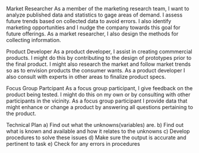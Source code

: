 Market Researcher
As a member of the marketing research team, I want to analyze published data and statistics to gage areas of demand. I assess future trends based on collected data to avoid errors. I also identify marketing opportunities and I nudge the company towards this goal for future offerings. As a market researcher, I also design the methods for collecting information. 

Product Developer
As a product developer, I assist in creating commmercial products. I might do this by contributing to the design of prototypes prior to the final product. I might also research the market and follow market trends so as to envision products the consumer wants. As a product developer I also consult with experts in other areas to finalize product specs.

Focus Group Partcipant
As a focus group participant, I give feedback on the product being tested. I might do this on my own or by consulting with other participants in the vicinity. As a focus group participant I provide data that might enhance or change a product by answering all questions pertaining to the product. 

Technical Plan
a) Find out what the unknowns(variables) are.
b) Find out what is known and available and how it relates to the unknowns
c) Develop procedures to solve these issues
d) Make sure the output is accurate and pertinent to task
e) Check for any errors in procedures